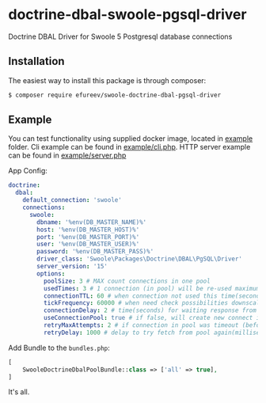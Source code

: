 # doctrine-dbal-swoole-pgsql-driver

Doctrine DBAL Driver for Swoole 5 Postgresql database connections

## Installation

The easiest way to install this package is through composer:

```bash
$ composer require efureev/swoole-doctrine-dbal-pgsql-driver
```

## Example

You can test functionality using supplied docker image, located in [example](example) folder. Cli example can be found
in [example/cli.php](example/cli.php). HTTP server example can be found in [example/server.php](example/server.php)

App Config:

```yaml
doctrine:
  dbal:
    default_connection: 'swoole'
    connections:
      swoole:
        dbname: '%env(DB_MASTER_NAME)%'
        host: '%env(DB_MASTER_HOST)%'
        port: '%env(DB_MASTER_PORT)%'
        user: '%env(DB_MASTER_USER)%'
        password: '%env(DB_MASTER_PASS)%'
        driver_class: 'Swoole\Packages\Doctrine\DBAL\PgSQL\Driver'
        server_version: '15'
        options:
          poolSize: 3 # MAX count connections in one pool
          usedTimes: 3 # 1 connection (in pool) will be re-used maximum N queries
          connectionTTL: 60 # when connection not used this time(seconds) - it will be close (free)
          tickFrequency: 60000 # when need check possibilities downscale (close) opened connection to DB in pools
          connectionDelay: 2 # time(seconds) for waiting response from pool
          useConnectionPool: true # if false, will create new connect instead of using pool
          retryMaxAttempts: 2 # if connection in pool was timeout (before use) then try re-connect
          retryDelay: 1000 # delay to try fetch from pool again(milliseconds) if no connect available
```

Add Bundle to the `bundles.php`:

```php
[
    SwooleDoctrineDbalPoolBundle::class => ['all' => true],
]

```

It's all.
